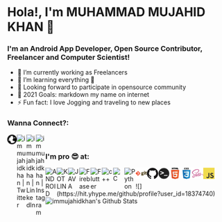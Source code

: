 # Hola!, I'm MUHAMMAD MUJAHID KHAN 👋

### I'm an Android App Developer, Open Source Contributor, Freelancer and Computer Scientist!
- 🔭 I’m currently working as Freelancers 
- 🌱 I’m learning everything 🤣
- 👯 Looking forward to participate in opensource community
- 🥅 2021 Goals: markdown my name on internet
- ⚡ Fun fact: I love Jogging and traveling to new places

### Wanna Connect?:

[<img align="left" alt="immujahidkhan" width="22px" src="https://raw.githubusercontent.com/iconic/open-iconic/master/svg/globe.svg" />][website]
[<img align="left" alt="immujahidkhan | Twitter" width="22px" src="https://cdn.jsdelivr.net/npm/simple-icons@v3/icons/twitter.svg" />][twitter]
[<img align="left" alt="immujahidkhan | LinkedIn" width="22px" src="https://cdn.jsdelivr.net/npm/simple-icons@v3/icons/linkedin.svg" />][linkedin]
[<img align="left" alt="immujahidkhan | Instagram" width="22px" src="https://cdn.jsdelivr.net/npm/simple-icons@v3/icons/instagram.svg" />][instagram]

<br />

### I'm pro 😎 at:
<img align="left" alt="ANDROID" width="26px" src="https://img.icons8.com/fluent/48/000000/android-os.png" />
<img align="left" alt="KOTLIN" width="26px" src="https://img.icons8.com/color/48/000000/kotlin.png" />
<img align="left" alt="JAVA" width="26px" src="https://img.icons8.com/color/48/000000/java-coffee-cup-logo.png" />
<img align="left" alt="Firebase" width="26px" src="https://img.icons8.com/color/48/000000/firebase.png" />
<img align="left" alt="Flutter" width="26px" src="https://img.icons8.com/color/48/000000/flutter.png" />
<img align="left" alt="c++" width="26px" src="https://img.icons8.com/color/48/000000/c-plus-plus-logo.png" />
<img align="left" alt="C" width="26px" src="https://img.icons8.com/color/48/000000/c-programming.png" />
<img align="left" alt="Python" width="26px" src="https://img.icons8.com/color/48/000000/python.png" />
<img align="left" alt="Git" width="26px" src="https://raw.githubusercontent.com/github/explore/80688e429a7d4ef2fca1e82350fe8e3517d3494d/topics/git/git.png" />
<img align="left" alt="GitHub" width="26px" src="https://raw.githubusercontent.com/github/explore/78df643247d429f6cc873026c0622819ad797942/topics/github/github.png" />
<img align="left" alt="HTML5" width="26px" src="https://raw.githubusercontent.com/github/explore/80688e429a7d4ef2fca1e82350fe8e3517d3494d/topics/terminal/terminal.png" />
<img align="left" alt="HTML5" width="26px" src="https://raw.githubusercontent.com/github/explore/80688e429a7d4ef2fca1e82350fe8e3517d3494d/topics/html/html.png" />
<img align="left" alt="CSS3" width="26px" src="https://raw.githubusercontent.com/github/explore/80688e429a7d4ef2fca1e82350fe8e3517d3494d/topics/css/css.png" />
<img align="left" alt="Sass" width="26px" src="https://raw.githubusercontent.com/github/explore/80688e429a7d4ef2fca1e82350fe8e3517d3494d/topics/sass/sass.png" />
<img align="left" alt="JavaScript" width="26px" src="https://raw.githubusercontent.com/github/explore/80688e429a7d4ef2fca1e82350fe8e3517d3494d/topics/javascript/javascript.png" />
<br />
<br />
![](https://hit.yhype.me/github/profile?user_id=18374740)

<img align="left" alt="immujahidkhan's Github Stats" src="https://github-readme-stats.vercel.app/api?username=immujahidkhan&show_icons=true&hide_border=true" />

[website]: https://justclack.blogspot.com/
[twitter]: https://twitter.com/immujahidkhan5
[instagram]: https://www.instagram.com/mujahidkhanofficial/
[linkedin]: https://www.linkedin.com/in/iammujahidkhan/
